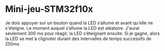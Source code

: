 # Mini-jeu-STM32f10x
Je dois appuyer sur un bouton quand la LED s’allume et avant qu'elle ne s'éteigne. Le moment auquel s’allume la LED est aléatoire. J'aurai seulement 300 ms pour réagir, la LED s’éteignant ensuite. Si je gagne, alors la LED se met à clignoter durant des intervalles de temps successifs de 250ms
